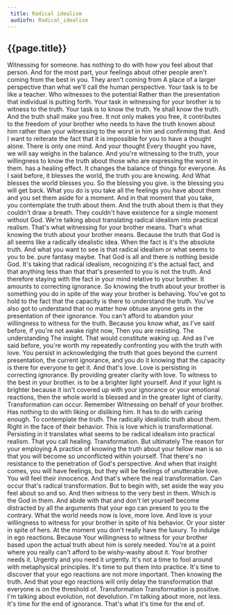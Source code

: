 ```yaml
---
 title: Radical idealism
 audiofn: Radical_idealism
---
```


## {{page.title}}

Witnessing for someone. has nothing to do with how you feel about that
person. And for the most part, your feelings about other people aren't
coming from the best in you. They aren't coming from A place of a larger
perspective than what we'll call the human perspective. Your task is to
be like a teacher. Who witnesses to the potential Rather than the
presentation that individual is putting forth. Your task in witnessing
for your brother is to witness to the truth. Your task is to know the
truth. Ye shall know the truth. And the truth shall make you free. It
not only makes you free, it contributes to the freedom of your brother
who needs to have the truth known about him rather than your witnessing
to the worst in him and confirming that. And I want to reiterate the
fact that it is impossible for you to have a thought alone. There is
only one mind. And your thought Every thought you have, we will say
weighs in the balance. And you're witnessing to the truth, your
willingness to know the truth about those who are expressing the worst
in them. has a healing effect. It changes the balance of things for
everyone. As I said before, it blesses the world, the truth you are
knowing. And What blesses the world blesses you. So the blessing you
give. is the blessing you will get back. What you do is you take all the
feelings you have about them and you set them aside for a moment. And in
that moment that you take, you contemplate the truth about them. And the
truth about them is that they couldn't draw a breath. They couldn't have
existence for a single moment without God. We're talking about
translating radical idealism into practical realism. That's what
witnessing for your brother means. That's what knowing the truth about
your brother means. Because the truth that God is all seems like a
radically idealistic idea. When the fact is it's the absolute truth. And
what you want to see is that radical idealism or what seems to you to
be. pure fantasy maybe. That God is all and there is nothing beside God.
It's taking that radical idealism, recognizing it's the actual fact, and
that anything less than that that's presented to you is not the truth.
And therefore staying with the fact in your mind relative to your
brother. It amounts to correcting ignorance. So knowing the truth about
your brother is something you do in spite of the way your brother is
behaving. You've got to hold to the fact that the capacity is there to
understand the truth. You've also got to understand that no matter how
obtuse anyone gets in the presentation of their ignorance. You can't
afford to abandon your willingness to witness for the truth. Because you
know what, as I've said before, if you're not awake right now, Then you
are resisting. The understanding The insight. That would constitute
waking up. And as I've said before, you're worth my repeatedly
confronting you with the truth with love. You persist in acknowledging
the truth that goes beyond the current presentation, the current
ignorance, and you do it knowing that the capacity is there for everyone
to get it. And that's love. Love is persisting in correcting ignorance.
By providing greater clarity with love. To witness to the best in your
brother. is to be a brighter light yourself. And if your light is
brighter because it isn't covered up with your ignorance or your
emotional reactions, then the whole world is blessed and in the greater
light of clarity. Transformation can occur. Remember Witnessing on
behalf of your brother. Has nothing to do with liking or disliking him.
It has to do with caring enough. To contemplate the truth. The radically
idealistic truth about them. Right in the face of their behavior. This
is love which is transformational. Persisting in it translates what
seems to be radical idealism into practical realism. That you call
healing. Transformation. But ultimately The reason for your employing A
practice of knowing the truth about your fellow man is so that you will
become so unconflicted within yourself. That there's no resistance to
the penetration of God's perspective. And when that insight comes, you
will have feelings, but they will be feelings of unutterable love. You
will feel their innocence. And that's where the real transformation. Can
occur that's radical transformation. But to begin with, set aside the
way you feel about so and so. And then witness to the very best in them.
Which is the God in them. And abide with that and don't let yourself
become distracted by all the arguments that your ego can present to you
to the contrary. What the world needs now is love, more love. And love
is your willingness to witness for your brother in spite of his
behavior. Or your sister in spite of hers. At the moment you don't
really have the luxury. To indulge in ego reactions. Because Your
willingness to witness for your brother based upon the actual truth
about him is sorely needed. You're at a point where you really can't
afford to be wishy-washy about it. Your brother needs it. Urgently and
you need it urgently. It's not a time to fool around with metaphysical
principles. It's time to put them into practice. It's time to discover
that your ego reactions are not more important. Then knowing the truth.
And that your ego reactions will only delay the transformation that
everyone is on the threshold of. Transformation Transformation is
positive. I'm talking about evolution, not devolution. I'm talking about
more, not less. It's time for the end of ignorance. That's what it's
time for the end of.

